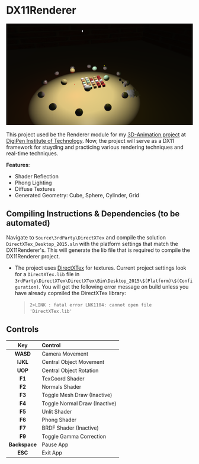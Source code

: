# DX11Renderer

![](Screenshots/spheres.PNG)

This project used be the Renderer module for my [3D-Animation project](https://www.youtube.com/watch?v=Rt-h-bMA8Xc) at [DigiPen Institute of Technology](https://www.digipen.edu/).
Now, the project will serve as a DX11 framework for stuyding and practicing various rendering techniques and real-time techniques. 

**Features**:
 - Shader Reflection
 - Phong Lighting
 - Diffuse Textures
 - Generated Geometry: Cube, Sphere, Cylinder, Grid
 
## Compiling Instructions & Dependencies (to be automated)

Navigate to `Source\3rdParty\DirectXTex` and compile the solution `DirectXTex_Desktop_2015.sln` with the platform settings that match the DX11Renderer's.
This will generate the lib file that is required to compile the DX11Renderer project.

 - The project uses [DirectXTex](https://github.com/Microsoft/DirectXTex) for textures. Current project settings
look for a `DirectXTex.lib` file in `3rdParty\DirectXTex\DirectXTex\Bin\Desktop_2015\$(Platform)\$(Configuration)`. 
You will get the following error message on build unless you have already copmiled the DirectXTex library:  
    > `2>LINK : fatal error LNK1104: cannot open file 'DirectXTex.lib'`

## Controls

| Key | Control |
| :---: | :--- |
| **WASD** |	Camera Movement |
| **IJKL** |	Central Object Movement |
| **UOP** |	Central Object Rotation  |
| **F1** |	TexCoord Shader |
| **F2** |	Normals Shader |
| **F3** |	Toggle Mesh Draw (Inactive) |
| **F4** |	Toggle Normal Draw (Inactive) |
| **F5** |	Unlit Shader |
| **F6** |	Phong Shader |
| **F7** |	BRDF Shader (Inactive) |
| **F9** |	Toggle Gamma Correction |
| **Backspace** | Pause App |
| **ESC** |	Exit App |
 
